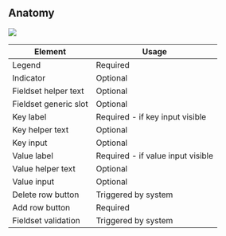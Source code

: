 ## Anatomy

![](/assets/components/form/key-value-inputs/key-value-inputs-anatomy.png)

| Element              | Usage                                           |
|----------------------|-------------------------------------------------|
| Legend               | Required                                        |
| Indicator            | Optional                                        |
| Fieldset helper text | Optional                                        |
| Fieldset generic slot| Optional                                        |
| Key label            | Required - if key input visible                 |
| Key helper text      | Optional                                        |
| Key input            | Optional                                        |
| Value label          | Required - if value input visible               |
| Value helper text    | Optional                                        |
| Value input          | Optional                                        |
| Delete row button    | Triggered by system                             |
| Add row button       | Required                                        |
| Fieldset validation  | Triggered by system                             |
